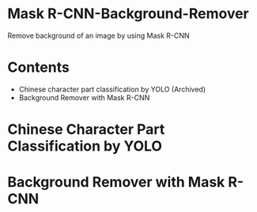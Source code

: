 # Mask R-CNN-Background-Remover
Remove background of an image by using Mask R-CNN

# Contents
* Chinese character part classification by YOLO (Archived)
* Background Remover with Mask R-CNN

# Chinese Character Part Classification by YOLO


# Background Remover with Mask R-CNN



